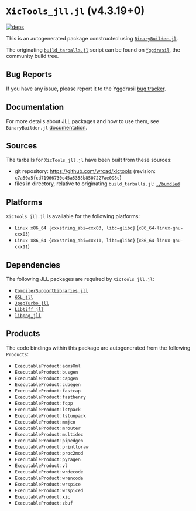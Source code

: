 # `XicTools_jll.jl` (v4.3.19+0)

[![deps](https://juliahub.com/docs/XicTools_jll/deps.svg)](https://juliahub.com/ui/Packages/XicTools_jll/GteCp?page=2)

This is an autogenerated package constructed using [`BinaryBuilder.jl`](https://github.com/JuliaPackaging/BinaryBuilder.jl).

The originating [`build_tarballs.jl`](https://github.com/JuliaPackaging/Yggdrasil/blob/0aa1ac5c0aef54efdce91d4bdddda70f4c8a934d/X/XicTools/build_tarballs.jl) script can be found on [`Yggdrasil`](https://github.com/JuliaPackaging/Yggdrasil/), the community build tree.

## Bug Reports

If you have any issue, please report it to the Yggdrasil [bug tracker](https://github.com/JuliaPackaging/Yggdrasil/issues).

## Documentation

For more details about JLL packages and how to use them, see `BinaryBuilder.jl` [documentation](https://docs.binarybuilder.org/stable/jll/).

## Sources

The tarballs for `XicTools_jll.jl` have been built from these sources:

* git repository: https://github.com/wrcad/xictools (revision: `c7a50a5fcd71966730e45a5358b8507227ae098c`)
* files in directory, relative to originating `build_tarballs.jl`: [`./bundled`](https://github.com/JuliaPackaging/Yggdrasil/tree/0aa1ac5c0aef54efdce91d4bdddda70f4c8a934d/X/XicTools/bundled)

## Platforms

`XicTools_jll.jl` is available for the following platforms:

* `Linux x86_64 {cxxstring_abi=cxx03, libc=glibc}` (`x86_64-linux-gnu-cxx03`)
* `Linux x86_64 {cxxstring_abi=cxx11, libc=glibc}` (`x86_64-linux-gnu-cxx11`)

## Dependencies

The following JLL packages are required by `XicTools_jll.jl`:

* [`CompilerSupportLibraries_jll`](https://github.com/JuliaBinaryWrappers/CompilerSupportLibraries_jll.jl)
* [`GSL_jll`](https://github.com/JuliaBinaryWrappers/GSL_jll.jl)
* [`JpegTurbo_jll`](https://github.com/JuliaBinaryWrappers/JpegTurbo_jll.jl)
* [`Libtiff_jll`](https://github.com/JuliaBinaryWrappers/Libtiff_jll.jl)
* [`libpng_jll`](https://github.com/JuliaBinaryWrappers/libpng_jll.jl)

## Products

The code bindings within this package are autogenerated from the following `Products`:

* `ExecutableProduct`: `admsXml`
* `ExecutableProduct`: `busgen`
* `ExecutableProduct`: `capgen`
* `ExecutableProduct`: `cubegen`
* `ExecutableProduct`: `fastcap`
* `ExecutableProduct`: `fasthenry`
* `ExecutableProduct`: `fcpp`
* `ExecutableProduct`: `lstpack`
* `ExecutableProduct`: `lstunpack`
* `ExecutableProduct`: `mmjco`
* `ExecutableProduct`: `mrouter`
* `ExecutableProduct`: `multidec`
* `ExecutableProduct`: `pipedgen`
* `ExecutableProduct`: `printtoraw`
* `ExecutableProduct`: `proc2mod`
* `ExecutableProduct`: `pyragen`
* `ExecutableProduct`: `vl`
* `ExecutableProduct`: `wrdecode`
* `ExecutableProduct`: `wrencode`
* `ExecutableProduct`: `wrspice`
* `ExecutableProduct`: `wrspiced`
* `ExecutableProduct`: `xic`
* `ExecutableProduct`: `zbuf`
